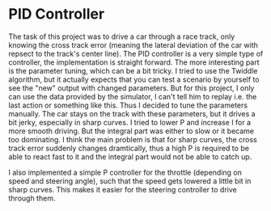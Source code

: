 # PID Controller

The task of this project was to drive a car through a race track, only knowing the cross track error (meaning the lateral deviation of the car with repsect to the track's center line). The PID controller is a very simple type of controller, the implementation is straight forward. The more interesting part is the parameter tuning, which can be a bit tricky. I tried to use the Twiddle algorithm, but it actually expects that you can test a scenario by yourself to see the "new" output with changed parameters. But for this project, I only can use the data provided by the simulator, I can't tell him to replay i.e. the last action or something like this. Thus I decided to tune the parameters manually. The car stays on the track with these parameters, but it drives a bit jerky, especially in sharp curves. I tried to lower P and increase I for a more smooth driving. But the integral part was either to slow or it became too dominating. I think the main problem is that for sharp curves, the cross track error suddenly changes dramtically, thus a high P is required to be able to react fast to it and the integral part would not be able to catch up.

I also implemented a simple P controller for the throttle (depending on speed and steering angle), such that the speed gets lowered a little bit in sharp curves. This makes it easier for the steering controller to drive through them.
